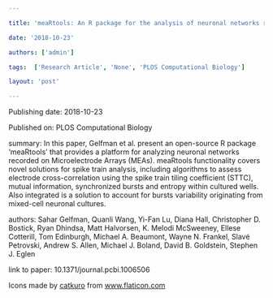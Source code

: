 ---
title: 'meaRtools: An R package for the analysis of neuronal networks recorded on microelectrode arrays'
date: '2018-10-23'
authors: ['admin']
tags:  ['Research Article', 'None', 'PLOS Computational Biology']
layout: 'post'
---
Publishing date: 2018-10-23

Published on: PLOS Computational Biology

summary: In this paper, Gelfman et al. present an open-source R package ‘meaRtools’ that provides a platform for analyzing neuronal networks recorded on Microelectrode Arrays (MEAs). meaRtools functionality covers novel solutions for spike train analysis, including algorithms to assess electrode cross-correlation using the spike train tiling coefficient (STTC), mutual information, synchronized bursts and entropy within cultured wells. Also integrated is a solution to account for bursts variability originating from mixed-cell neuronal cultures.

authors: Sahar Gelfman, Quanli Wang, Yi-Fan Lu, Diana Hall, Christopher D. Bostick, Ryan Dhindsa, Matt Halvorsen, K. Melodi McSweeney, Ellese Cotterill, Tom Edinburgh, Michael A. Beaumont, Wayne N. Frankel, Slavé Petrovski, Andrew S. Allen, Michael J. Boland, David B. Goldstein, Stephen J. Eglen

link to paper: 10.1371/journal.pcbi.1006506

Icons made by <a href="https://www.flaticon.com/free-icon/bookshelves_3576884" title="catkuro">catkuro</a> from <a href="https://www.flaticon.com/" title="Flaticon"> www.flaticon.com</a>